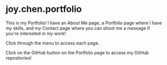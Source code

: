 # joy.chen.portfolio


This is my Portfolio! I have an About Me page, a Portfolio page where I have my skills, and my Contact page where you can shoot me a message if you're interested in my work!

Click through the menu to access each page. 

Click on the GitHub button on the Portfolio page to access my GitHub repositories!